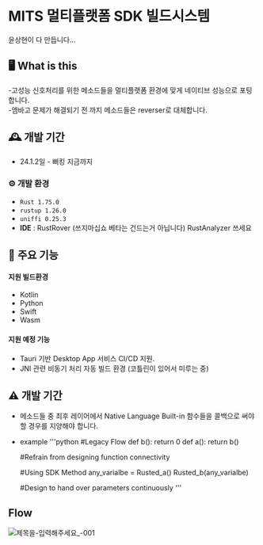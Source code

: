 # MITS 멀티플랫폼 SDK 빌드시스템
윤상현이 다 만듭니다...


## 🖥️ What is this
-고성능 신호처리를 위한 메소드들을 멀티플랫폼 환경에 맞게 네이티브 성능으로 포팅합니다.
<br>
-엠바고 문제가 해결되기 전 까지 메소드들은 reverser로 대체합니다.
<br>

## 🕰️ 개발 기간
* 24.1.2일 - 뻐킹 지금까지

### ⚙️ 개발 환경
- `Rust 1.75.0`
- `rustup 1.26.0`
- `uniffi 0.25.3`
- **IDE** : RustRover (쓰지마십쇼 베타는 건드는거 아닙니다) RustAnalyzer 쓰세요

## 📌 주요 기능
#### 지원 빌드환경
- Kotlin
- Python
- Swift
- Wasm

#### 지원 예정 기능
- Tauri 기반 Desktop App 서비스 CI/CD 지원. 
- JNI 관련 비동기 처리 자동 빌드 환경 (코틀린이 있어서 미루는 중)

## ⚠ 개발 기간
* 메소드들 중 최후 레이어에서 Native Language Built-in 함수들을 콜백으로 써야 할 경우를 지양해야 합니다.
  <br>
* example
  '''python
  #Legacy Flow
  def b():
    return 0
  def a():
    return b()

  #Refrain from designing function connectivity

  #Using SDK Method
  any_varialbe = Rusted_a()
  Rusted_b(any_varialbe)

  #Design to hand over parameters continuously
  '''
  

## Flow
![제목을-입력해주세요_-001](https://github.com/ysh8614/MITS_Rust_Multiplatform_SDK/assets/76057036/85a209e0-e6b7-4d9a-9902-923bb1b246bf)
